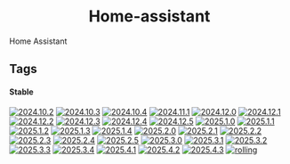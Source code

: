 <!---
NOTE: AUTO-GENERATED FILE
to edit this file, instead edit its template at: ./github/scripts/templates/container/README.md.j2
-->
<div align="center">

# Home-assistant

</div>

Home Assistant

## Tags

#### Stable



[![2024.10.2](https://img.shields.io/badge/2024.10.2-blue?style=flat-square)](https://github.com/shamubernetes/containers/pkgs/container/home-assistant/291562548?tag=2024.10.2)
 [![2024.10.3](https://img.shields.io/badge/2024.10.3-blue?style=flat-square)](https://github.com/shamubernetes/containers/pkgs/container/home-assistant/291835194?tag=2024.10.3)
 [![2024.10.4](https://img.shields.io/badge/2024.10.4-blue?style=flat-square)](https://github.com/shamubernetes/containers/pkgs/container/home-assistant/295445234?tag=2024.10.4)
 [![2024.11.1](https://img.shields.io/badge/2024.11.1-blue?style=flat-square)](https://github.com/shamubernetes/containers/pkgs/container/home-assistant/304842860?tag=2024.11.1)
 [![2024.12.0](https://img.shields.io/badge/2024.12.0-blue?style=flat-square)](https://github.com/shamubernetes/containers/pkgs/container/home-assistant/317235686?tag=2024.12.0)
 [![2024.12.1](https://img.shields.io/badge/2024.12.1-blue?style=flat-square)](https://github.com/shamubernetes/containers/pkgs/container/home-assistant/318976413?tag=2024.12.1)
 [![2024.12.2](https://img.shields.io/badge/2024.12.2-blue?style=flat-square)](https://github.com/shamubernetes/containers/pkgs/container/home-assistant/320473241?tag=2024.12.2)
 [![2024.12.3](https://img.shields.io/badge/2024.12.3-blue?style=flat-square)](https://github.com/shamubernetes/containers/pkgs/container/home-assistant/322265799?tag=2024.12.3)
 [![2024.12.4](https://img.shields.io/badge/2024.12.4-blue?style=flat-square)](https://github.com/shamubernetes/containers/pkgs/container/home-assistant/324372775?tag=2024.12.4)
 [![2024.12.5](https://img.shields.io/badge/2024.12.5-blue?style=flat-square)](https://github.com/shamubernetes/containers/pkgs/container/home-assistant/326266711?tag=2024.12.5)
 [![2025.1.0](https://img.shields.io/badge/2025.1.0-blue?style=flat-square)](https://github.com/shamubernetes/containers/pkgs/container/home-assistant/332190652?tag=2025.1.0)
 [![2025.1.1](https://img.shields.io/badge/2025.1.1-blue?style=flat-square)](https://github.com/shamubernetes/containers/pkgs/container/home-assistant/333727770?tag=2025.1.1)
 [![2025.1.2](https://img.shields.io/badge/2025.1.2-blue?style=flat-square)](https://github.com/shamubernetes/containers/pkgs/container/home-assistant/334199686?tag=2025.1.2)
 [![2025.1.3](https://img.shields.io/badge/2025.1.3-blue?style=flat-square)](https://github.com/shamubernetes/containers/pkgs/container/home-assistant/340162904?tag=2025.1.3)
 [![2025.1.4](https://img.shields.io/badge/2025.1.4-blue?style=flat-square)](https://github.com/shamubernetes/containers/pkgs/container/home-assistant/344824210?tag=2025.1.4)
 [![2025.2.0](https://img.shields.io/badge/2025.2.0-blue?style=flat-square)](https://github.com/shamubernetes/containers/pkgs/container/home-assistant/350129155?tag=2025.2.0)
 [![2025.2.1](https://img.shields.io/badge/2025.2.1-blue?style=flat-square)](https://github.com/shamubernetes/containers/pkgs/container/home-assistant/351619412?tag=2025.2.1)
 [![2025.2.2](https://img.shields.io/badge/2025.2.2-blue?style=flat-square)](https://github.com/shamubernetes/containers/pkgs/container/home-assistant/352953219?tag=2025.2.2)
 [![2025.2.3](https://img.shields.io/badge/2025.2.3-blue?style=flat-square)](https://github.com/shamubernetes/containers/pkgs/container/home-assistant/354565396?tag=2025.2.3)
 [![2025.2.4](https://img.shields.io/badge/2025.2.4-blue?style=flat-square)](https://github.com/shamubernetes/containers/pkgs/container/home-assistant/355939053?tag=2025.2.4)
 [![2025.2.5](https://img.shields.io/badge/2025.2.5-blue?style=flat-square)](https://github.com/shamubernetes/containers/pkgs/container/home-assistant/362007561?tag=2025.2.5)
 [![2025.3.0](https://img.shields.io/badge/2025.3.0-blue?style=flat-square)](https://github.com/shamubernetes/containers/pkgs/container/home-assistant/368301143?tag=2025.3.0)
 [![2025.3.1](https://img.shields.io/badge/2025.3.1-blue?style=flat-square)](https://github.com/shamubernetes/containers/pkgs/container/home-assistant/369950566?tag=2025.3.1)
 [![2025.3.2](https://img.shields.io/badge/2025.3.2-blue?style=flat-square)](https://github.com/shamubernetes/containers/pkgs/container/home-assistant/372284480?tag=2025.3.2)
 [![2025.3.3](https://img.shields.io/badge/2025.3.3-blue?style=flat-square)](https://github.com/shamubernetes/containers/pkgs/container/home-assistant/374364598?tag=2025.3.3)
 [![2025.3.4](https://img.shields.io/badge/2025.3.4-blue?style=flat-square)](https://github.com/shamubernetes/containers/pkgs/container/home-assistant/379483498?tag=2025.3.4)
 [![2025.4.1](https://img.shields.io/badge/2025.4.1-blue?style=flat-square)](https://github.com/shamubernetes/containers/pkgs/container/home-assistant/389093379?tag=2025.4.1)
 [![2025.4.2](https://img.shields.io/badge/2025.4.2-blue?style=flat-square)](https://github.com/shamubernetes/containers/pkgs/container/home-assistant/394243837?tag=2025.4.2)
 [![2025.4.3](https://img.shields.io/badge/2025.4.3-blue?style=flat-square)](https://github.com/shamubernetes/containers/pkgs/container/home-assistant/398714840?tag=2025.4.3)
 [![rolling](https://img.shields.io/badge/rolling-green?style=flat-square)](https://github.com/shamubernetes/containers/pkgs/container/home-assistant/398714840?tag=rolling)
